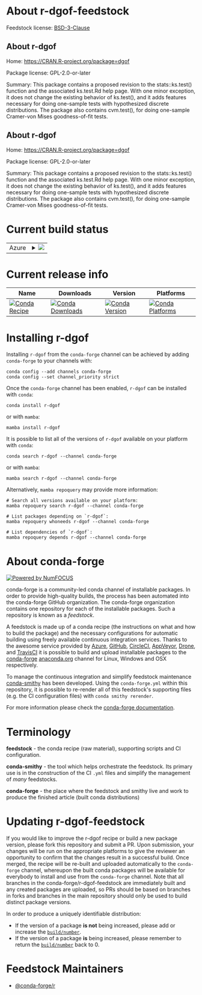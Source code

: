 About r-dgof-feedstock
======================

Feedstock license: [BSD-3-Clause](https://github.com/conda-forge/r-dgof-feedstock/blob/main/LICENSE.txt)


About r-dgof
------------

Home: https://CRAN.R-project.org/package=dgof

Package license: GPL-2.0-or-later

Summary: This package contains a proposed revision to the stats::ks.test() function and the associated ks.test.Rd help page.  With one minor exception, it does not change the existing behavior of ks.test(), and it adds features necessary for doing one-sample tests with hypothesized discrete distributions.  The package also contains cvm.test(), for doing one-sample Cramer-von Mises goodness-of-fit tests.

About r-dgof
------------

Home: https://CRAN.R-project.org/package=dgof

Package license: GPL-2.0-or-later

Summary: This package contains a proposed revision to the stats::ks.test() function and the associated ks.test.Rd help page.  With one minor exception, it does not change the existing behavior of ks.test(), and it adds features necessary for doing one-sample tests with hypothesized discrete distributions.  The package also contains cvm.test(), for doing one-sample Cramer-von Mises goodness-of-fit tests.

Current build status
====================


<table>
    
  <tr>
    <td>Azure</td>
    <td>
      <details>
        <summary>
          <a href="https://dev.azure.com/conda-forge/feedstock-builds/_build/latest?definitionId=14360&branchName=main">
            <img src="https://dev.azure.com/conda-forge/feedstock-builds/_apis/build/status/r-dgof-feedstock?branchName=main">
          </a>
        </summary>
        <table>
          <thead><tr><th>Variant</th><th>Status</th></tr></thead>
          <tbody><tr>
              <td>linux_64_r_base4.3</td>
              <td>
                <a href="https://dev.azure.com/conda-forge/feedstock-builds/_build/latest?definitionId=14360&branchName=main">
                  <img src="https://dev.azure.com/conda-forge/feedstock-builds/_apis/build/status/r-dgof-feedstock?branchName=main&jobName=linux&configuration=linux%20linux_64_r_base4.3" alt="variant">
                </a>
              </td>
            </tr><tr>
              <td>linux_64_r_base4.4</td>
              <td>
                <a href="https://dev.azure.com/conda-forge/feedstock-builds/_build/latest?definitionId=14360&branchName=main">
                  <img src="https://dev.azure.com/conda-forge/feedstock-builds/_apis/build/status/r-dgof-feedstock?branchName=main&jobName=linux&configuration=linux%20linux_64_r_base4.4" alt="variant">
                </a>
              </td>
            </tr><tr>
              <td>osx_64_r_base4.3</td>
              <td>
                <a href="https://dev.azure.com/conda-forge/feedstock-builds/_build/latest?definitionId=14360&branchName=main">
                  <img src="https://dev.azure.com/conda-forge/feedstock-builds/_apis/build/status/r-dgof-feedstock?branchName=main&jobName=osx&configuration=osx%20osx_64_r_base4.3" alt="variant">
                </a>
              </td>
            </tr><tr>
              <td>osx_64_r_base4.4</td>
              <td>
                <a href="https://dev.azure.com/conda-forge/feedstock-builds/_build/latest?definitionId=14360&branchName=main">
                  <img src="https://dev.azure.com/conda-forge/feedstock-builds/_apis/build/status/r-dgof-feedstock?branchName=main&jobName=osx&configuration=osx%20osx_64_r_base4.4" alt="variant">
                </a>
              </td>
            </tr><tr>
              <td>win_64_r_base4.3</td>
              <td>
                <a href="https://dev.azure.com/conda-forge/feedstock-builds/_build/latest?definitionId=14360&branchName=main">
                  <img src="https://dev.azure.com/conda-forge/feedstock-builds/_apis/build/status/r-dgof-feedstock?branchName=main&jobName=win&configuration=win%20win_64_r_base4.3" alt="variant">
                </a>
              </td>
            </tr><tr>
              <td>win_64_r_base4.4</td>
              <td>
                <a href="https://dev.azure.com/conda-forge/feedstock-builds/_build/latest?definitionId=14360&branchName=main">
                  <img src="https://dev.azure.com/conda-forge/feedstock-builds/_apis/build/status/r-dgof-feedstock?branchName=main&jobName=win&configuration=win%20win_64_r_base4.4" alt="variant">
                </a>
              </td>
            </tr>
          </tbody>
        </table>
      </details>
    </td>
  </tr>
</table>

Current release info
====================

| Name | Downloads | Version | Platforms |
| --- | --- | --- | --- |
| [![Conda Recipe](https://img.shields.io/badge/recipe-r--dgof-green.svg)](https://anaconda.org/conda-forge/r-dgof) | [![Conda Downloads](https://img.shields.io/conda/dn/conda-forge/r-dgof.svg)](https://anaconda.org/conda-forge/r-dgof) | [![Conda Version](https://img.shields.io/conda/vn/conda-forge/r-dgof.svg)](https://anaconda.org/conda-forge/r-dgof) | [![Conda Platforms](https://img.shields.io/conda/pn/conda-forge/r-dgof.svg)](https://anaconda.org/conda-forge/r-dgof) |

Installing r-dgof
=================

Installing `r-dgof` from the `conda-forge` channel can be achieved by adding `conda-forge` to your channels with:

```
conda config --add channels conda-forge
conda config --set channel_priority strict
```

Once the `conda-forge` channel has been enabled, `r-dgof` can be installed with `conda`:

```
conda install r-dgof
```

or with `mamba`:

```
mamba install r-dgof
```

It is possible to list all of the versions of `r-dgof` available on your platform with `conda`:

```
conda search r-dgof --channel conda-forge
```

or with `mamba`:

```
mamba search r-dgof --channel conda-forge
```

Alternatively, `mamba repoquery` may provide more information:

```
# Search all versions available on your platform:
mamba repoquery search r-dgof --channel conda-forge

# List packages depending on `r-dgof`:
mamba repoquery whoneeds r-dgof --channel conda-forge

# List dependencies of `r-dgof`:
mamba repoquery depends r-dgof --channel conda-forge
```


About conda-forge
=================

[![Powered by
NumFOCUS](https://img.shields.io/badge/powered%20by-NumFOCUS-orange.svg?style=flat&colorA=E1523D&colorB=007D8A)](https://numfocus.org)

conda-forge is a community-led conda channel of installable packages.
In order to provide high-quality builds, the process has been automated into the
conda-forge GitHub organization. The conda-forge organization contains one repository
for each of the installable packages. Such a repository is known as a *feedstock*.

A feedstock is made up of a conda recipe (the instructions on what and how to build
the package) and the necessary configurations for automatic building using freely
available continuous integration services. Thanks to the awesome service provided by
[Azure](https://azure.microsoft.com/en-us/services/devops/), [GitHub](https://github.com/),
[CircleCI](https://circleci.com/), [AppVeyor](https://www.appveyor.com/),
[Drone](https://cloud.drone.io/welcome), and [TravisCI](https://travis-ci.com/)
it is possible to build and upload installable packages to the
[conda-forge](https://anaconda.org/conda-forge) [anaconda.org](https://anaconda.org/)
channel for Linux, Windows and OSX respectively.

To manage the continuous integration and simplify feedstock maintenance
[conda-smithy](https://github.com/conda-forge/conda-smithy) has been developed.
Using the ``conda-forge.yml`` within this repository, it is possible to re-render all of
this feedstock's supporting files (e.g. the CI configuration files) with ``conda smithy rerender``.

For more information please check the [conda-forge documentation](https://conda-forge.org/docs/).

Terminology
===========

**feedstock** - the conda recipe (raw material), supporting scripts and CI configuration.

**conda-smithy** - the tool which helps orchestrate the feedstock.
                   Its primary use is in the construction of the CI ``.yml`` files
                   and simplify the management of *many* feedstocks.

**conda-forge** - the place where the feedstock and smithy live and work to
                  produce the finished article (built conda distributions)


Updating r-dgof-feedstock
=========================

If you would like to improve the r-dgof recipe or build a new
package version, please fork this repository and submit a PR. Upon submission,
your changes will be run on the appropriate platforms to give the reviewer an
opportunity to confirm that the changes result in a successful build. Once
merged, the recipe will be re-built and uploaded automatically to the
`conda-forge` channel, whereupon the built conda packages will be available for
everybody to install and use from the `conda-forge` channel.
Note that all branches in the conda-forge/r-dgof-feedstock are
immediately built and any created packages are uploaded, so PRs should be based
on branches in forks and branches in the main repository should only be used to
build distinct package versions.

In order to produce a uniquely identifiable distribution:
 * If the version of a package **is not** being increased, please add or increase
   the [``build/number``](https://docs.conda.io/projects/conda-build/en/latest/resources/define-metadata.html#build-number-and-string).
 * If the version of a package **is** being increased, please remember to return
   the [``build/number``](https://docs.conda.io/projects/conda-build/en/latest/resources/define-metadata.html#build-number-and-string)
   back to 0.

Feedstock Maintainers
=====================

* [@conda-forge/r](https://github.com/orgs/conda-forge/teams/r/)

